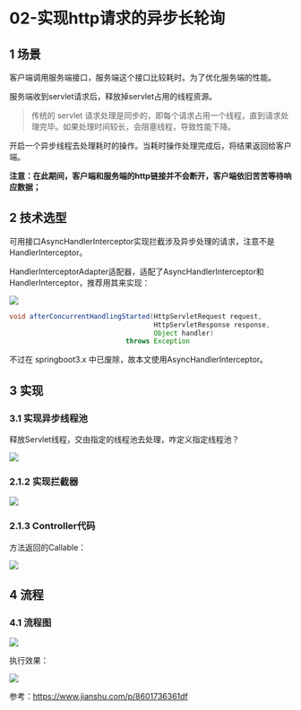 # 02-实现http请求的异步长轮询

## 1 场景

客户端调用服务端接口，服务端这个接口比较耗时。为了优化服务端的性能。

服务端收到servlet请求后，释放掉servlet占用的线程资源。

> 传统的 servlet 请求处理是同步的，即每个请求占用一个线程，直到请求处理完毕。如果处理时间较长，会阻塞线程，导致性能下降。

开启一个异步线程去处理耗时的操作。当耗时操作处理完成后，将结果返回给客户端。

**注意：在此期间，客户端和服务端的http链接并不会断开，客户端依旧苦苦等待响应数据；**

## 2 技术选型

可用接口AsyncHandlerInterceptor实现拦截涉及异步处理的请求，注意不是HandlerInterceptor。

HandlerInterceptorAdapter适配器，适配了AsyncHandlerInterceptor和HandlerInterceptor，推荐用其来实现：

![](https://my-img.javaedge.com.cn/javaedge-blog/2024/06/2be35325b10b83b9ae159e91d7b4bf17.png)

```java
void afterConcurrentHandlingStarted(HttpServletRequest request,
                                    HttpServletResponse response,
                                    Object handler)
                             throws Exception
```

不过在 springboot3.x 中已废除，故本文使用AsyncHandlerInterceptor。

## 3 实现

### 3.1 实现异步线程池

释放Servlet线程，交由指定的线程池去处理，咋定义指定线程池？

![](https://my-img.javaedge.com.cn/javaedge-blog/2024/06/8912a45334dbd2cb696da4902e9b9e84.png)

### 2.1.2 实现拦截器



![](https://my-img.javaedge.com.cn/javaedge-blog/2024/06/99977920f0357862bbb59cb85d3acc6f.png)

### 2.1.3 Controller代码

方法返回的Callable：

![](/Users/javaedge/Downloads/IDEAProjects/java-edge-master/assets/image-20240609233534463.png)

## 4 流程

### 4.1 流程图



![](https://my-img.javaedge.com.cn/javaedge-blog/2024/06/d51d633137767848ce57ad0bb7f41e93.webp)

执行效果：

![](https://my-img.javaedge.com.cn/javaedge-blog/2024/06/be127598730a3991f0fce351e886881e.webp)

参考：https://www.jianshu.com/p/8601736361df
